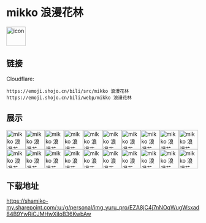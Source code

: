 # mikko 浪漫花林
<img src="https://emoji.shojo.cn/bili/src/mikko 浪漫花林/icon.png" width="50" height="50" alt="icon">

## 链接
Cloudflare:
```
https://emoji.shojo.cn/bili/src/mikko 浪漫花林
https://emoji.shojo.cn/bili/webp/mikko 浪漫花林
```
## 展示
<img src="https://emoji.shojo.cn/bili/src/mikko 浪漫花林/mikko 浪漫花林-你最好啦.png" width="50" height="50" alt="mikko 浪漫花林-你最好啦"><img src="https://emoji.shojo.cn/bili/src/mikko 浪漫花林/mikko 浪漫花林-一起丸.png" width="50" height="50" alt="mikko 浪漫花林-一起丸"><img src="https://emoji.shojo.cn/bili/src/mikko 浪漫花林/mikko 浪漫花林-啵啵啵.png" width="50" height="50" alt="mikko 浪漫花林-啵啵啵"><img src="https://emoji.shojo.cn/bili/src/mikko 浪漫花林/mikko 浪漫花林-不好意思.png" width="50" height="50" alt="mikko 浪漫花林-不好意思"><img src="https://emoji.shojo.cn/bili/src/mikko 浪漫花林/mikko 浪漫花林-安慰.png" width="50" height="50" alt="mikko 浪漫花林-安慰"><img src="https://emoji.shojo.cn/bili/src/mikko 浪漫花林/mikko 浪漫花林-乖巧.png" width="50" height="50" alt="mikko 浪漫花林-乖巧"><img src="https://emoji.shojo.cn/bili/src/mikko 浪漫花林/mikko 浪漫花林-干饭干饭.png" width="50" height="50" alt="mikko 浪漫花林-干饭干饭"><img src="https://emoji.shojo.cn/bili/src/mikko 浪漫花林/mikko 浪漫花林-我不管.png" width="50" height="50" alt="mikko 浪漫花林-我不管"><img src="https://emoji.shojo.cn/bili/src/mikko 浪漫花林/mikko 浪漫花林-想你了.png" width="50" height="50" alt="mikko 浪漫花林-想你了"><img src="https://emoji.shojo.cn/bili/src/mikko 浪漫花林/mikko 浪漫花林-扩列.png" width="50" height="50" alt="mikko 浪漫花林-扩列"><img src="https://emoji.shojo.cn/bili/src/mikko 浪漫花林/mikko 浪漫花林-涨知识了.png" width="50" height="50" alt="mikko 浪漫花林-涨知识了"><img src="https://emoji.shojo.cn/bili/src/mikko 浪漫花林/mikko 浪漫花林-打电话.png" width="50" height="50" alt="mikko 浪漫花林-打电话"><img src="https://emoji.shojo.cn/bili/src/mikko 浪漫花林/mikko 浪漫花林-爱你哟.png" width="50" height="50" alt="mikko 浪漫花林-爱你哟"><img src="https://emoji.shojo.cn/bili/src/mikko 浪漫花林/mikko 浪漫花林-球球了.png" width="50" height="50" alt="mikko 浪漫花林-球球了"><img src="https://emoji.shojo.cn/bili/src/mikko 浪漫花林/mikko 浪漫花林-累趴了.png" width="50" height="50" alt="mikko 浪漫花林-累趴了"><img src="https://emoji.shojo.cn/bili/src/mikko 浪漫花林/mikko 浪漫花林-啊.png" width="50" height="50" alt="mikko 浪漫花林-啊"><img src="https://emoji.shojo.cn/bili/src/mikko 浪漫花林/mikko 浪漫花林-美味.png" width="50" height="50" alt="mikko 浪漫花林-美味"><img src="https://emoji.shojo.cn/bili/src/mikko 浪漫花林/mikko 浪漫花林-早点睡.png" width="50" height="50" alt="mikko 浪漫花林-早点睡"><img src="https://emoji.shojo.cn/bili/src/mikko 浪漫花林/mikko 浪漫花林-爆料.png" width="50" height="50" alt="mikko 浪漫花林-爆料"><img src="https://emoji.shojo.cn/bili/src/mikko 浪漫花林/mikko 浪漫花林-贴贴.png" width="50" height="50" alt="mikko 浪漫花林-贴贴">

## 下载地址

https://shamiko-my.sharepoint.com/:u:/g/personal/img_yuru_pro/EZA8jC4j7nNOqWugWsxad84B9YwRiCJMHwXiIoB36KwbAw